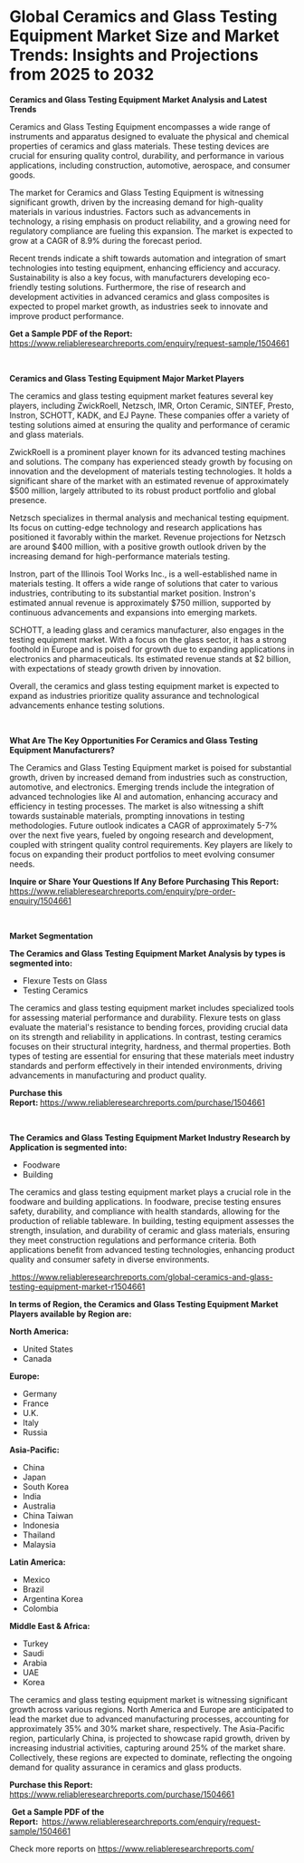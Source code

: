 <p><h1>Global Ceramics and Glass Testing Equipment Market Size and Market Trends: Insights and Projections from 2025 to 2032</h1></p><p><strong>Ceramics and Glass Testing Equipment Market Analysis and Latest Trends</strong></p>
<p><p>Ceramics and Glass Testing Equipment encompasses a wide range of instruments and apparatus designed to evaluate the physical and chemical properties of ceramics and glass materials. These testing devices are crucial for ensuring quality control, durability, and performance in various applications, including construction, automotive, aerospace, and consumer goods. </p><p>The market for Ceramics and Glass Testing Equipment is witnessing significant growth, driven by the increasing demand for high-quality materials in various industries. Factors such as advancements in technology, a rising emphasis on product reliability, and a growing need for regulatory compliance are fueling this expansion. The market is expected to grow at a CAGR of 8.9% during the forecast period. </p><p>Recent trends indicate a shift towards automation and integration of smart technologies into testing equipment, enhancing efficiency and accuracy. Sustainability is also a key focus, with manufacturers developing eco-friendly testing solutions. Furthermore, the rise of research and development activities in advanced ceramics and glass composites is expected to propel market growth, as industries seek to innovate and improve product performance.</p></p>
<p><strong>Get a Sample PDF of the Report:&nbsp;</strong> <a href="https://www.reliableresearchreports.com/enquiry/request-sample/1504661?utm_campaign=3004&utm_medium=2&utm_source=Github&utm_content=ia&utm_term=23032025&utm_id=ceramics-and-glass-testing-equipment">https://www.reliableresearchreports.com/enquiry/request-sample/1504661</a></p>
<p>&nbsp;</p>
<p><strong>Ceramics and Glass Testing Equipment Major Market Players</strong></p>
<p><p>The ceramics and glass testing equipment market features several key players, including ZwickRoell, Netzsch, IMR, Orton Ceramic, SINTEF, Presto, Instron, SCHOTT, KADK, and EJ Payne. These companies offer a variety of testing solutions aimed at ensuring the quality and performance of ceramic and glass materials.</p><p>ZwickRoell is a prominent player known for its advanced testing machines and solutions. The company has experienced steady growth by focusing on innovation and the development of materials testing technologies. It holds a significant share of the market with an estimated revenue of approximately $500 million, largely attributed to its robust product portfolio and global presence.</p><p>Netzsch specializes in thermal analysis and mechanical testing equipment. Its focus on cutting-edge technology and research applications has positioned it favorably within the market. Revenue projections for Netzsch are around $400 million, with a positive growth outlook driven by the increasing demand for high-performance materials testing.</p><p>Instron, part of the Illinois Tool Works Inc., is a well-established name in materials testing. It offers a wide range of solutions that cater to various industries, contributing to its substantial market position. Instron's estimated annual revenue is approximately $750 million, supported by continuous advancements and expansions into emerging markets.</p><p>SCHOTT, a leading glass and ceramics manufacturer, also engages in the testing equipment market. With a focus on the glass sector, it has a strong foothold in Europe and is poised for growth due to expanding applications in electronics and pharmaceuticals. Its estimated revenue stands at $2 billion, with expectations of steady growth driven by innovation.</p><p>Overall, the ceramics and glass testing equipment market is expected to expand as industries prioritize quality assurance and technological advancements enhance testing solutions.</p></p>
<p>&nbsp;</p>
<p><strong>What Are The Key Opportunities For Ceramics and Glass Testing Equipment Manufacturers?</strong></p>
<p><p>The Ceramics and Glass Testing Equipment market is poised for substantial growth, driven by increased demand from industries such as construction, automotive, and electronics. Emerging trends include the integration of advanced technologies like AI and automation, enhancing accuracy and efficiency in testing processes. The market is also witnessing a shift towards sustainable materials, prompting innovations in testing methodologies. Future outlook indicates a CAGR of approximately 5-7% over the next five years, fueled by ongoing research and development, coupled with stringent quality control requirements. Key players are likely to focus on expanding their product portfolios to meet evolving consumer needs.</p></p>
<p><strong>Inquire or Share Your Questions If Any Before Purchasing This Report:</strong> <a href="https://www.reliableresearchreports.com/enquiry/pre-order-enquiry/1504661?utm_campaign=3004&utm_medium=2&utm_source=Github&utm_content=ia&utm_term=23032025&utm_id=ceramics-and-glass-testing-equipment">https://www.reliableresearchreports.com/enquiry/pre-order-enquiry/1504661</a></p>
<p>&nbsp;</p>
<p><strong>Market Segmentation</strong></p>
<p><strong>The Ceramics and Glass Testing Equipment Market Analysis by types is segmented into:</strong></p>
<p><ul><li>Flexure Tests on Glass</li><li>Testing Ceramics</li></ul></p>
<p><p>The ceramics and glass testing equipment market includes specialized tools for assessing material performance and durability. Flexure tests on glass evaluate the material's resistance to bending forces, providing crucial data on its strength and reliability in applications. In contrast, testing ceramics focuses on their structural integrity, hardness, and thermal properties. Both types of testing are essential for ensuring that these materials meet industry standards and perform effectively in their intended environments, driving advancements in manufacturing and product quality.</p></p>
<p><strong>Purchase this Report:&nbsp;</strong><a href="https://www.reliableresearchreports.com/purchase/1504661?utm_campaign=3004&utm_medium=2&utm_source=Github&utm_content=ia&utm_term=23032025&utm_id=ceramics-and-glass-testing-equipment">https://www.reliableresearchreports.com/purchase/1504661</a></p>
<p>&nbsp;</p>
<p><strong>The Ceramics and Glass Testing Equipment Market Industry Research by Application is segmented into:</strong></p>
<p><ul><li>Foodware</li><li>Building</li></ul></p>
<p><p>The ceramics and glass testing equipment market plays a crucial role in the foodware and building applications. In foodware, precise testing ensures safety, durability, and compliance with health standards, allowing for the production of reliable tableware. In building, testing equipment assesses the strength, insulation, and durability of ceramic and glass materials, ensuring they meet construction regulations and performance criteria. Both applications benefit from advanced testing technologies, enhancing product quality and consumer safety in diverse environments.</p></p>
<p><a href="https://www.reliableresearchreports.com/global-ceramics-and-glass-testing-equipment-market-r1504661?utm_campaign=3004&utm_medium=2&utm_source=Github&utm_content=ia&utm_term=23032025&utm_id=ceramics-and-glass-testing-equipment">&nbsp;https://www.reliableresearchreports.com/global-ceramics-and-glass-testing-equipment-market-r1504661</a></p>
<p><strong>In terms of Region, the Ceramics and Glass Testing Equipment Market Players available by Region are:</strong></p>
<p>
    <p> <strong> North America: </strong>
        <ul>
            <li>United States</li>
            <li>Canada</li>
        </ul>
        </p> 
    <p> <strong> Europe: </strong>
        <ul>
            <li>Germany</li>
            <li>France</li>
            <li>U.K.</li>
            <li>Italy</li>
            <li>Russia</li>
        </ul>
        </p> 
    <p> <strong> Asia-Pacific: </strong>
        <ul>
            <li>China</li>
            <li>Japan</li>
            <li>South Korea</li>
            <li>India</li>
            <li>Australia</li>
            <li>China Taiwan</li>
            <li>Indonesia</li>
            <li>Thailand</li>
            <li>Malaysia</li>
        </ul>
        </p> 
    <p> <strong> Latin America: </strong>
        <ul>
            <li>Mexico</li>
            <li>Brazil</li>
            <li>Argentina Korea</li>
            <li>Colombia</li>
        </ul>
        </p> 
    <p> <strong> Middle East & Africa: </strong>
        <ul>
            <li>Turkey</li>
            <li>Saudi</li>
            <li>Arabia</li>
            <li>UAE</li>
            <li>Korea</li>
        </ul>
    </p>
    </p>
<p><p>The ceramics and glass testing equipment market is witnessing significant growth across various regions. North America and Europe are anticipated to lead the market due to advanced manufacturing processes, accounting for approximately 35% and 30% market share, respectively. The Asia-Pacific region, particularly China, is projected to showcase rapid growth, driven by increasing industrial activities, capturing around 25% of the market share. Collectively, these regions are expected to dominate, reflecting the ongoing demand for quality assurance in ceramics and glass products.</p></p>
<p><strong>Purchase this Report: </strong><a href="https://www.reliableresearchreports.com/purchase/1504661?utm_campaign=3004&utm_medium=2&utm_source=Github&utm_content=ia&utm_term=23032025&utm_id=ceramics-and-glass-testing-equipment">https://www.reliableresearchreports.com/purchase/1504661</a></p>
<p>&nbsp;<strong>Get a Sample PDF of the Report:&nbsp;&nbsp;</strong><a href="https://www.reliableresearchreports.com/enquiry/request-sample/1504661?utm_campaign=3004&utm_medium=2&utm_source=Github&utm_content=ia&utm_term=23032025&utm_id=ceramics-and-glass-testing-equipment">https://www.reliableresearchreports.com/enquiry/request-sample/1504661</a></p>
<p><strong></strong></p>
<p>Check more reports on <a href="https://www.reliableresearchreports.com/?utm_campaign=3004&utm_medium=2&utm_source=Github&utm_content=ia&utm_term=23032025&utm_id=ceramics-and-glass-testing-equipment">https://www.reliableresearchreports.com/</a></p>